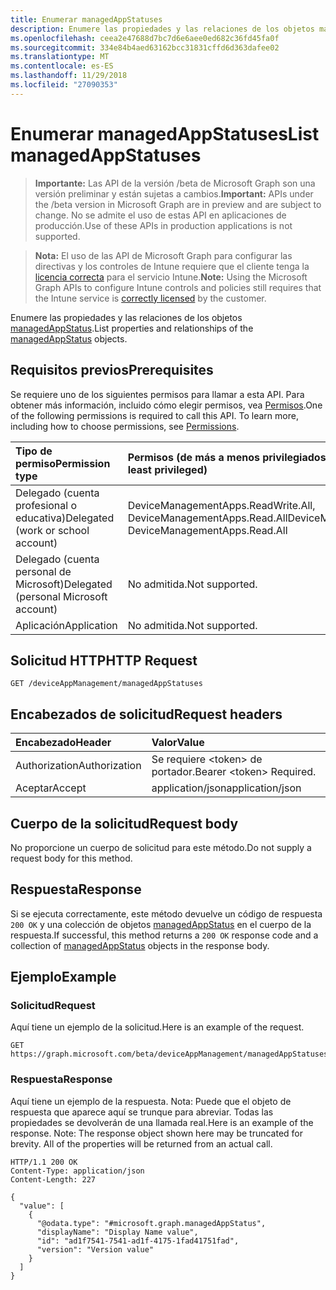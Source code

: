 ```yaml
---
title: Enumerar managedAppStatuses
description: Enumere las propiedades y las relaciones de los objetos managedAppStatus.
ms.openlocfilehash: ceea2e47688d7bc7d6e6aee0ed682c36fd45fa0f
ms.sourcegitcommit: 334e84b4aed63162bcc31831cffd6d363dafee02
ms.translationtype: MT
ms.contentlocale: es-ES
ms.lasthandoff: 11/29/2018
ms.locfileid: "27090353"
---
```

# <a name="list-managedappstatuses"></a><span data-ttu-id="f70b5-103">Enumerar managedAppStatuses</span><span class="sxs-lookup"><span data-stu-id="f70b5-103">List managedAppStatuses</span></span>

> <span data-ttu-id="f70b5-104">**Importante:** Las API de la versión /beta de Microsoft Graph son una versión preliminar y están sujetas a cambios.</span><span class="sxs-lookup"><span data-stu-id="f70b5-104">**Important:** APIs under the /beta version in Microsoft Graph are in preview and are subject to change.</span></span> <span data-ttu-id="f70b5-105">No se admite el uso de estas API en aplicaciones de producción.</span><span class="sxs-lookup"><span data-stu-id="f70b5-105">Use of these APIs in production applications is not supported.</span></span>

> <span data-ttu-id="f70b5-106">**Nota:** El uso de las API de Microsoft Graph para configurar las directivas y los controles de Intune requiere que el cliente tenga la [licencia correcta](https://go.microsoft.com/fwlink/?linkid=839381) para el servicio Intune.</span><span class="sxs-lookup"><span data-stu-id="f70b5-106">**Note:** Using the Microsoft Graph APIs to configure Intune controls and policies still requires that the Intune service is [correctly licensed](https://go.microsoft.com/fwlink/?linkid=839381) by the customer.</span></span>

<span data-ttu-id="f70b5-107">Enumere las propiedades y las relaciones de los objetos [managedAppStatus](../resources/intune-mam-managedappstatus.md).</span><span class="sxs-lookup"><span data-stu-id="f70b5-107">List properties and relationships of the [managedAppStatus](../resources/intune-mam-managedappstatus.md) objects.</span></span>
## <a name="prerequisites"></a><span data-ttu-id="f70b5-108">Requisitos previos</span><span class="sxs-lookup"><span data-stu-id="f70b5-108">Prerequisites</span></span>
<span data-ttu-id="f70b5-p102">Se requiere uno de los siguientes permisos para llamar a esta API. Para obtener más información, incluido cómo elegir permisos, vea [Permisos](/graph/permissions-reference).</span><span class="sxs-lookup"><span data-stu-id="f70b5-p102">One of the following permissions is required to call this API. To learn more, including how to choose permissions, see [Permissions](/graph/permissions-reference).</span></span>

|<span data-ttu-id="f70b5-111">Tipo de permiso</span><span class="sxs-lookup"><span data-stu-id="f70b5-111">Permission type</span></span>|<span data-ttu-id="f70b5-112">Permisos (de más a menos privilegiados)</span><span class="sxs-lookup"><span data-stu-id="f70b5-112">Permissions (from most to least privileged)</span></span>|
|:---|:---|
|<span data-ttu-id="f70b5-113">Delegado (cuenta profesional o educativa)</span><span class="sxs-lookup"><span data-stu-id="f70b5-113">Delegated (work or school account)</span></span>|<span data-ttu-id="f70b5-114">DeviceManagementApps.ReadWrite.All, DeviceManagementApps.Read.All</span><span class="sxs-lookup"><span data-stu-id="f70b5-114">DeviceManagementApps.ReadWrite.All, DeviceManagementApps.Read.All</span></span>|
|<span data-ttu-id="f70b5-115">Delegado (cuenta personal de Microsoft)</span><span class="sxs-lookup"><span data-stu-id="f70b5-115">Delegated (personal Microsoft account)</span></span>|<span data-ttu-id="f70b5-116">No admitida.</span><span class="sxs-lookup"><span data-stu-id="f70b5-116">Not supported.</span></span>|
|<span data-ttu-id="f70b5-117">Aplicación</span><span class="sxs-lookup"><span data-stu-id="f70b5-117">Application</span></span>|<span data-ttu-id="f70b5-118">No admitida.</span><span class="sxs-lookup"><span data-stu-id="f70b5-118">Not supported.</span></span>|

## <a name="http-request"></a><span data-ttu-id="f70b5-119">Solicitud HTTP</span><span class="sxs-lookup"><span data-stu-id="f70b5-119">HTTP Request</span></span>
<!-- {
  "blockType": "ignored"
}
-->
``` http
GET /deviceAppManagement/managedAppStatuses
```

## <a name="request-headers"></a><span data-ttu-id="f70b5-120">Encabezados de solicitud</span><span class="sxs-lookup"><span data-stu-id="f70b5-120">Request headers</span></span>
|<span data-ttu-id="f70b5-121">Encabezado</span><span class="sxs-lookup"><span data-stu-id="f70b5-121">Header</span></span>|<span data-ttu-id="f70b5-122">Valor</span><span class="sxs-lookup"><span data-stu-id="f70b5-122">Value</span></span>|
|:---|:---|
|<span data-ttu-id="f70b5-123">Authorization</span><span class="sxs-lookup"><span data-stu-id="f70b5-123">Authorization</span></span>|<span data-ttu-id="f70b5-124">Se requiere &lt;token&gt; de portador.</span><span class="sxs-lookup"><span data-stu-id="f70b5-124">Bearer &lt;token&gt; Required.</span></span>|
|<span data-ttu-id="f70b5-125">Aceptar</span><span class="sxs-lookup"><span data-stu-id="f70b5-125">Accept</span></span>|<span data-ttu-id="f70b5-126">application/json</span><span class="sxs-lookup"><span data-stu-id="f70b5-126">application/json</span></span>|

## <a name="request-body"></a><span data-ttu-id="f70b5-127">Cuerpo de la solicitud</span><span class="sxs-lookup"><span data-stu-id="f70b5-127">Request body</span></span>
<span data-ttu-id="f70b5-128">No proporcione un cuerpo de solicitud para este método.</span><span class="sxs-lookup"><span data-stu-id="f70b5-128">Do not supply a request body for this method.</span></span>

## <a name="response"></a><span data-ttu-id="f70b5-129">Respuesta</span><span class="sxs-lookup"><span data-stu-id="f70b5-129">Response</span></span>
<span data-ttu-id="f70b5-130">Si se ejecuta correctamente, este método devuelve un código de respuesta `200 OK` y una colección de objetos [managedAppStatus](../resources/intune-mam-managedappstatus.md) en el cuerpo de la respuesta.</span><span class="sxs-lookup"><span data-stu-id="f70b5-130">If successful, this method returns a `200 OK` response code and a collection of [managedAppStatus](../resources/intune-mam-managedappstatus.md) objects in the response body.</span></span>

## <a name="example"></a><span data-ttu-id="f70b5-131">Ejemplo</span><span class="sxs-lookup"><span data-stu-id="f70b5-131">Example</span></span>
### <a name="request"></a><span data-ttu-id="f70b5-132">Solicitud</span><span class="sxs-lookup"><span data-stu-id="f70b5-132">Request</span></span>
<span data-ttu-id="f70b5-133">Aquí tiene un ejemplo de la solicitud.</span><span class="sxs-lookup"><span data-stu-id="f70b5-133">Here is an example of the request.</span></span>
``` http
GET https://graph.microsoft.com/beta/deviceAppManagement/managedAppStatuses
```

### <a name="response"></a><span data-ttu-id="f70b5-134">Respuesta</span><span class="sxs-lookup"><span data-stu-id="f70b5-134">Response</span></span>
<span data-ttu-id="f70b5-p103">Aquí tiene un ejemplo de la respuesta. Nota: Puede que el objeto de respuesta que aparece aquí se trunque para abreviar. Todas las propiedades se devolverán de una llamada real.</span><span class="sxs-lookup"><span data-stu-id="f70b5-p103">Here is an example of the response. Note: The response object shown here may be truncated for brevity. All of the properties will be returned from an actual call.</span></span>
``` http
HTTP/1.1 200 OK
Content-Type: application/json
Content-Length: 227

{
  "value": [
    {
      "@odata.type": "#microsoft.graph.managedAppStatus",
      "displayName": "Display Name value",
      "id": "ad1f7541-7541-ad1f-4175-1fad41751fad",
      "version": "Version value"
    }
  ]
}
```





